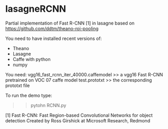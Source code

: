 # lasagneRCNN

Partial implementation of Fast R-CNN [1] in lasagne based on https://github.com/ddtm/theano-roi-pooling

You need to have installed recent versions of:
- Theano
- Lasagne
- Caffe with python
- numpy

You need:
vgg16_fast_rcnn_iter_40000.caffemodel >> a vgg16 Fast R-CNN pretrained on VOC 07 caffe model 
test.prototxt                         >> the corresponding prototxt file

To run the demo type:

>> pytohn RCNN.py

[1] Fast R-CNN: Fast Region-based Convolutional Networks for object detection
Created by Ross Girshick at Microsoft Research, Redmond
